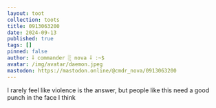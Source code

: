 ```yaml
---
layout: toot
collection: toots
title: 0913063200
date: 2024-09-13
published: true
tags: []
pinned: false
author: ⸸ commander ░ nova ⸸ :~$
avatar: /img/avatar/daemon.jpeg
mastodon: https://mastodon.online/@cmdr_nova/0913063200
---
```


I rarely feel like violence is the answer, but people like this need a good punch in the face I think
